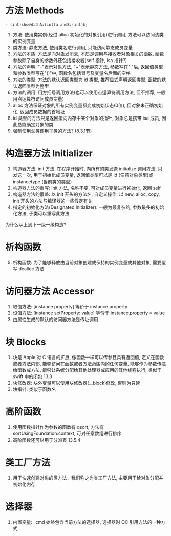# 方法 Methods

`- (int)showWithA:(int)a andB:(int)b;`

1. 方法: 使用类实例(经过 alloc 初始化的对象引用)进行调用, 方法可以访问该类的实例变量
2. 类方法: 静态方法, 使用类名进行调用, 只能访问静态成员变量
3. 方法的本质: 方法是向对象发消息, 本质是调用与接收者对象相关的函数, 函数参数除了自身的参数外还包括接收者(self 指针, isa 指针?)
4. 方法的声明: "-"表示对象方法, "+"表示静态方法, 参数写在":"后, 返回值类型和参数类型写在"()"中, 函数名包括冒号及变量名后面的空格
5. 方法的类型: 方法的默认返回类型为 id 类型, 推荐显式声明返回类型, 函数的默认返回类型为整型
6. 方法的调用: 用方括号调用方法(也可以使用点运算符调用方法, 但不推荐, 一般用点运算符访问成员变量)
7. alloc 方法保证对象的所有实例变量都变成初始状态(0值), 但对象未正确初始化, 返回成员数据的首地址
8. id 类型的方法只是返回指向内存中某个对象的指针, 对象总是携带 isa 成员, 因此总能确定对象的类
9. 强制使用父类调用子类的方法? (8.3.1节)

# 构造器方法 Initializer

1. 构造器方法: init 方法, 在程序开始时, 向所有的类发送 initialize 调用方法, 只发送一次, 用于初始化成员变量, 返回值类型可以是 id (任意对象类型)或 instancetype (当前类的类型)
2. 构造器方法的重写: init 方法, 名称不变, 可对成员变量进行初始化, 返回 self
3. 构造器方法的覆盖: 以 init 开头的方法名, 自定义操作, 以 new, alloc, copy, init 开头的方法与编译器的一些假定有关
4. 指定的初始化方法(Designated Initializer): 一般为最复杂的, 参数最多的初始化方法, 子类可以重写此方法

为什么从上到下一级一级构造?

# 析构函数

5. 析构函数: 为了能够释放由当前对象创建或保持的实例变量或其他对象, 需要覆写 dealloc 方法

# 访问器方法 Accessor

1. 取值方法: [instance property] 等价于 instance.property
2. 设值方法: [instance setProperty: value] 等价于 instance.property = value
3. 由属性生成的默认的访问器方法是传址调用

# 块 Blocks

1. 块是 Apple 对 C 语言的扩展, 像函数一样可以传参且具有返回值, 定义在函数或者方法内部, 能够访问在函数或者方法范围内的任何变量, 能够作为参数传递给函数或方法, 能够让系统分配给其他处理器或应用的其他线程执行, 类似于 swift 中的闭包 13.3
3. 块修改器: 块外变量可以使用块修改器(\_\_block)修改, 否则为只读
5. 块指针: 类似于函数名

# 高阶函数

1. 使用函数指针作为参数的函数有 qsort, 方法有 sortUsingFoundation:context, 可对任意数组进行排序
2. 高阶函数还可以用于分派表 13.5.4

# 类工厂方法

1. 用于快速创建对象的类方法，我们称之为类工厂方法, 主要用于给对象分配并初始化内存

# 选择器

1. 内置变量: \_cmd 始终包含当前方法的选择器, 选择器时 OC 引用方法的一种方式
